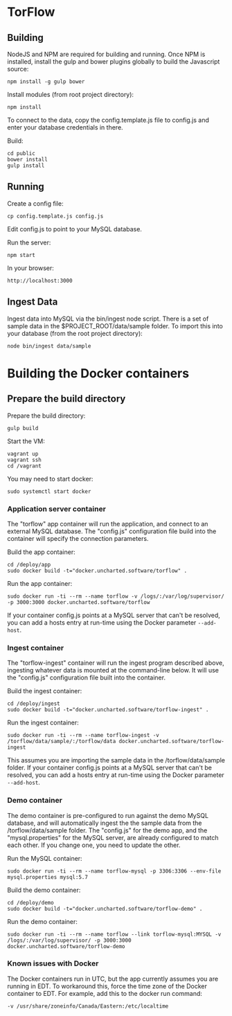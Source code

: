 # TorFlow

## Building

NodeJS and NPM are required for building and running. Once NPM is installed, install the gulp and bower plugins globally to build the Javascript source:

	npm install -g gulp bower

Install modules (from root project directory):

    npm install

To connect to the data, copy the config.template.js file to config.js and enter your database credentials in there.

Build:

    cd public
	bower install
    gulp install

## Running

Create a config file:

	cp config.template.js config.js

Edit config.js to point to your MySQL database.

Run the server:

	npm start

In your browser:

	http://localhost:3000

## Ingest Data

Ingest data into MySQL via the bin/ingest node script.  There is a set of sample data in the $PROJECT_ROOT/data/sample folder.  To import this into your database (from the root project directory):

	node bin/ingest data/sample

# Building the Docker containers

## Prepare the build directory

Prepare the build directory:

	gulp build

Start the VM:

    vagrant up
    vagrant ssh
    cd /vagrant

You may need to start docker:

	sudo systemctl start docker

### Application server container

The "torflow" app container will run the application, and connect to an external MySQL database.  The "config.js" configuration file build into the container will specify the connection parameters.

Build the app container:

    cd /deploy/app
    sudo docker build -t="docker.uncharted.software/torflow" .

Run the app container:

    sudo docker run -ti --rm --name torflow -v /logs/:/var/log/supervisor/ -p 3000:3000 docker.uncharted.software/torflow

If your container config.js points at a MySQL server that can't be resolved, you can add a hosts entry at run-time using the Docker parameter `--add-host`.

### Ingest container

The "torflow-ingest" container will run the ingest program described above, ingesting whatever data is mounted at the command-line below.  It will use the "config.js" configuration file built into the container.

Build the ingest container:

    cd /deploy/ingest
    sudo docker build -t="docker.uncharted.software/torflow-ingest" .

Run the ingest container:

    sudo docker run -ti --rm --name torflow-ingest -v /torflow/data/sample/:/torflow/data docker.uncharted.software/torflow-ingest

This assumes you are importing the sample data in the /torflow/data/sample folder. If your container config.js points at a MySQL server that can't be resolved, you can add a hosts entry at run-time using the Docker parameter `--add-host`.

### Demo container

The demo container is pre-configured to run against the demo MySQL database, and will automatically ingest the the sample data from the /torflow/data/sample folder.  The "config.js" for the demo app, and the "mysql.properties" for the MySQL server, are already configured to match each other. If you change one, you need to update the other.

Run the MySQL container:

    sudo docker run -ti --rm --name torflow-mysql -p 3306:3306 --env-file mysql.properties mysql:5.7

Build the demo container:

    cd /deploy/demo
    sudo docker build -t="docker.uncharted.software/torflow-demo" .

Run the demo container:

    sudo docker run -ti --rm --name torflow --link torflow-mysql:MYSQL -v /logs/:/var/log/supervisor/ -p 3000:3000 docker.uncharted.software/torflow-demo

### Known issues with Docker

The Docker containers run in UTC, but the app currently assumes you are running in EDT.  To workaround this, force the time zone of the Docker container to EDT. For example, add this to the docker run command:

	-v /usr/share/zoneinfo/Canada/Eastern:/etc/localtime


